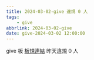 ```yaml
---
title: 2024-03-02-give 違規 0 人
tags:
    - give
abbrlink: 2024-03-02-give
date: give-2024-03-02 12:00:00
---
```

give 板 [板規連結](https://www.ptt.cc/bbs/give/M.1612495900.A.C32.html)
昨天違規 0 人
